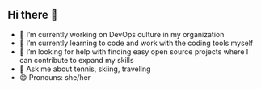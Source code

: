 ## Hi there 👋

- 🔭 I’m currently working on DevOps culture in my organization
- 🌱 I’m currently learning to code and work with the coding tools myself
- 🤔 I’m looking for help with finding easy open source projects where I can contribute to expand my skills
- 💬 Ask me about tennis, skiing, traveling
- 😄 Pronouns: she/her
